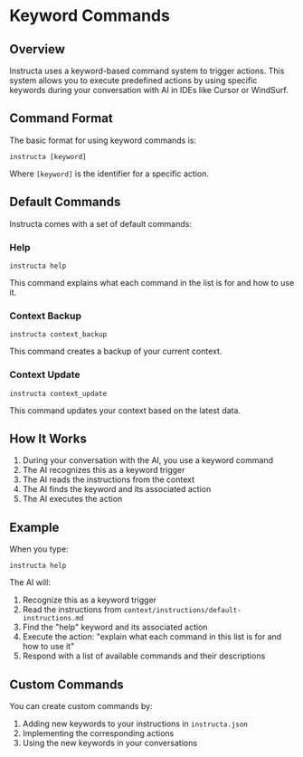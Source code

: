 # Keyword Commands

## Overview

Instructa uses a keyword-based command system to trigger actions. This system allows you to execute predefined actions by using specific keywords during your conversation with AI in IDEs like Cursor or WindSurf.

## Command Format

The basic format for using keyword commands is:

```
instructa [keyword]
```

Where `[keyword]` is the identifier for a specific action.

## Default Commands

Instructa comes with a set of default commands:

### Help

```
instructa help
```

This command explains what each command in the list is for and how to use it.

### Context Backup

```
instructa context_backup
```

This command creates a backup of your current context.

### Context Update

```
instructa context_update
```

This command updates your context based on the latest data.

## How It Works

1. During your conversation with the AI, you use a keyword command
2. The AI recognizes this as a keyword trigger
3. The AI reads the instructions from the context
4. The AI finds the keyword and its associated action
5. The AI executes the action

## Example

When you type:
```
instructa help
```

The AI will:
1. Recognize this as a keyword trigger
2. Read the instructions from `context/instructions/default-instructions.md`
3. Find the "help" keyword and its associated action
4. Execute the action: "explain what each command in this list is for and how to use it"
5. Respond with a list of available commands and their descriptions

## Custom Commands

You can create custom commands by:

1. Adding new keywords to your instructions in `instructa.json`
2. Implementing the corresponding actions
3. Using the new keywords in your conversations 